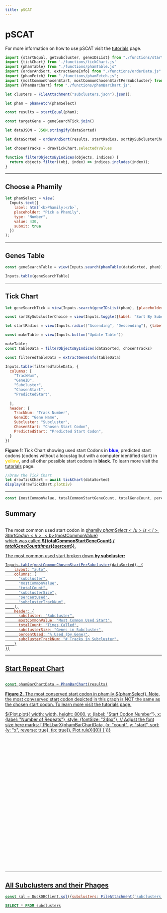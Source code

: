 ```yaml
---
title: pSCAT
---
```

# pSCAT

<div class="note" label> For more information on how to use pSCAT visit the <a href="./tutorials">tutorials</a> page. </div>

```js
import {startEqual, getSubcluster, geneIDsList} from "./functions/startObjCreation.js";
import {tickChart} from './functions/tickChart.js'
import {phamTable} from "./functions/phamTable.js"
import {orderAndSort, extractGeneInfo} from "./functions/orderData.js"
import {phamFetch} from "./functions/phamFetch.js";
import {mostCommonChosenStart, mostCommonChosenStartPerSubcluster} from "./functions/summaryInfo.js"
import {PhamBarChart} from "./functions/phamBarChart.js";
```
```js
let clusters = FileAttachment("subclusters.json").json();
```

```js
let pham = phamFetch(phamSelect)
```

```js
const results = startEqual(pham);
```

```js
const targetGene = geneSearchTick.join()
``` 
```js
let dataJSON = JSON.stringify(dataSorted)
```

```js
let dataSorted = orderAndSort(results, startRadios, sortBySubclusterChoice, geneSearchTick)
```
```js
let chosenTracks = drawTickChart.selectedYValues
```

```js
function filterObjectsByIndices(objects, indices) {
  return objects.filter((obj, index) => indices.includes(index));
}
```

----------------
## Choose a Phamily ##

```js
let phamSelect = view(
  Inputs.text({
    label: html`<b>Phamily:</b>`,
    placeholder: "Pick a Phamily",
    type: "Number",
    value: 430,
    submit: true
  })
);

```


----------------
## Genes Table

```js
const geneSearchTable = view(Inputs.search(phamTable(dataSorted, pham)))

```
```js
Inputs.table(geneSearchTable)
```

-----------------
## Tick Chart ##

```js
let geneSearchTick = view(Inputs.search(geneIDsList(pham), {placeholder: "Search for a gene in selected phamily", datalist: geneIDsList(pham)}));
```
```js
const sortBySubclusterChoice = view(Inputs.toggle({label: "Sort By Subcluster", value: true}));
```
```js
let startRadios = view(Inputs.radio(["Ascending", "Descending"], {label: html`<b>Order by Used Start Codon</b>`, value: "Ascending"}))
```
```js
const makeTable = view(Inputs.button("Update Table"))
```
```js
makeTable;
const tableData = filterObjectsByIndices(dataSorted, chosenTracks)
```
```js
const filteredTableData = extractGeneInfo(tableData)
```
```js
Inputs.table(filteredTableData, {
  columns: [
    "TrackNum",
    "GeneID",
    "Subcluster",
    "ChosenStart",
    "PredictedStart",
    
  ],
  header: {
    TrackNum: "Track Number",
    GeneID: "Gene Name",
    Subcluster: "Subcluster",
    ChosenStart: "Chosen Start Codon",
    PredictedStart: "Predicted Start Codon",
  } 
})
```

**Figure 1:** Tick Chart showing used start Codons in <b><font color="blue"> blue</font></b>, predicted start codons (codons without a locustag but with a computer identified start) in <b><font color="#FDDA0D">yellow</font></b>, and all other possible start codons in <b>black</b>. To learn more visit the <a href="tutorials#how-to-use-the-tick-chart">tutorials</a> page.
```js
//Draw the Tick Chart
let drawTickChart = await tickChart(dataSorted)
display(drawTickChart.plotDiv)
```
-----------------------
```js
const {mostCommonValue, totalCommonStartGeneCount, totalGeneCount, percent}  = mostCommonChosenStart(dataSorted);
```

## Summary ##
```js

```
The most common used start codon in <u>phamily ${phamSelect}</u> is <i>Start Codon</i> <b>${mostCommonValue}</b> <br> which was called <b> ${totalCommonStartGeneCount} / ${totalGeneCount} times (${percent})</b>.


The most common used start broken down <b>by subcluster: </b>
```js
Inputs.table(mostCommonChosenStartPerSubcluster(dataSorted), {
    layout: "auto",
    columns: [
      "subcluster",
      "mostCommonValue",
      "totalCount",
      "subclusterSize",
      "percentUsed",
      "subclusterTrackNum",
    ],
    header: {
      subcluster: "Subcluster",
      mostCommonValue: "Most Common Used Start",
      totalCount: "Times Called",
      subclusterSize: "Genes in Subcluster",
      percentUsed: "% Used (by Gene)",
      subclusterTrackNum: "# Tracks in Subcluster",
    }
})
```
-----------------------
## Start Repeat Chart
```js
```
```js
const phamBarChartData = PhamBarChart(results)
```
**Figure 2.** The most conserved start codon in phamily ${phamSelect}. Note, the most convserved start codon depicted in this graph is NOT the same as the chosen start codon. To learn more visit the <a href="tutorials#start-repeat-chart">tutorials</a> page.

<div style="width: width; height: 500px; overflow: auto">
  ${Plot.plot({
      width: width,
      height: 8000,
      y: {label: "Start Codon Number"},
      x: {label: "Number of Repeats"},
      style: {fontSize: "24px"}, // Adjust the font size here
      marks: [
        Plot.barX(phamBarChartData, {x: "count", y: "start", sort: {y: "x", reverse: true}, tip: true}),
        Plot.ruleX([0])
      ]
    })}
</div>

-------------------------
## All Subclusters and their Phages 

```js
const sql = DuckDBClient.sql({subclusters: FileAttachment(`subclusters.json`)});
```
```sql
SELECT * FROM subclusters
```